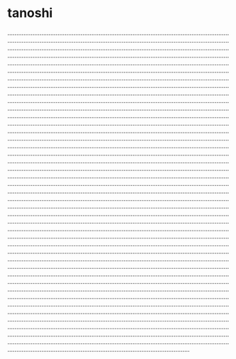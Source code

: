 # tanoshi

..............................................................................................................................................................................................................................................................................................................................................................................................................................................................................................................................................................................................................................................................................................................................................................................................................................................................................................................................................................................................................................................................................................................................................................................................................................................................................................................................................................................................................................................................................................................................................................................................................................................................................................................................................................................................................................................................................................................................................................................................................................................................................................................................................................................................................................................................................................................................................................................................................................................................................................................................................................................................................................................................................................................................................................................................................................................................................................................................................................................................................................................................................................................................................................................................................................................................................................................................................................................................................................................................................................................................................................................................................................................................................................................................................................................................................................................................................................................................................................................................................................................................................................................................................................................................................................................................................................................................................................................................................................................................................................................................................................................................................................................................................................................................................................................................................................................................................................................................................................................................................................................................................................................................................................................................................................................................................................................................................................................................................................................................................................................................